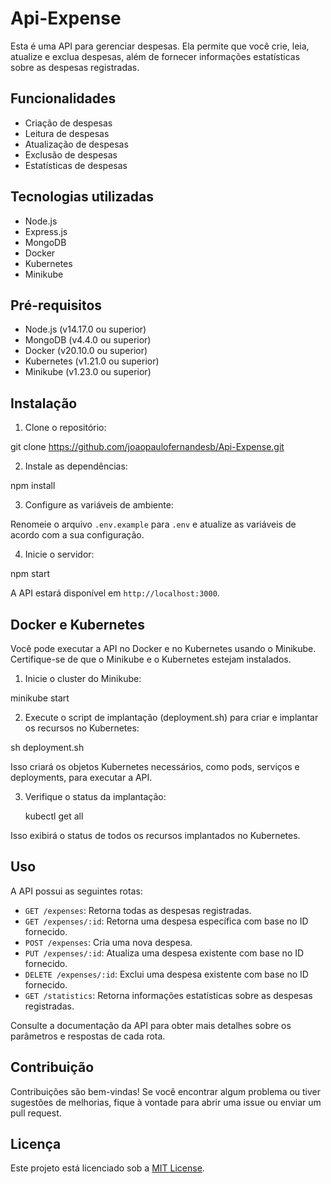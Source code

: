 # Api-Expense

Esta é uma API para gerenciar despesas. Ela permite que você crie, leia, atualize e exclua despesas, além de fornecer informações estatísticas sobre as despesas registradas.

## Funcionalidades

- Criação de despesas
- Leitura de despesas
- Atualização de despesas
- Exclusão de despesas
- Estatísticas de despesas

## Tecnologias utilizadas

- Node.js
- Express.js
- MongoDB
- Docker
- Kubernetes
- Minikube

## Pré-requisitos

- Node.js (v14.17.0 ou superior)
- MongoDB (v4.4.0 ou superior)
- Docker (v20.10.0 ou superior)
- Kubernetes (v1.21.0 ou superior)
- Minikube (v1.23.0 ou superior)

## Instalação

1. Clone o repositório:

git clone https://github.com/joaopaulofernandesb/Api-Expense.git

2. Instale as dependências:

 npm install

3. Configure as variáveis de ambiente:

Renomeie o arquivo `.env.example` para `.env` e atualize as variáveis de acordo com a sua configuração.

4. Inicie o servidor:

 npm start

A API estará disponível em `http://localhost:3000`.

## Docker e Kubernetes

Você pode executar a API no Docker e no Kubernetes usando o Minikube. Certifique-se de que o Minikube e o Kubernetes estejam instalados.

1. Inicie o cluster do Minikube:

 minikube start

2. Execute o script de implantação (deployment.sh) para criar e implantar os recursos no Kubernetes:

 sh deployment.sh


Isso criará os objetos Kubernetes necessários, como pods, serviços e deployments, para executar a API.

3. Verifique o status da implantação:

   kubectl get all

Isso exibirá o status de todos os recursos implantados no Kubernetes.

## Uso

A API possui as seguintes rotas:

- `GET /expenses`: Retorna todas as despesas registradas.
- `GET /expenses/:id`: Retorna uma despesa específica com base no ID fornecido.
- `POST /expenses`: Cria uma nova despesa.
- `PUT /expenses/:id`: Atualiza uma despesa existente com base no ID fornecido.
- `DELETE /expenses/:id`: Exclui uma despesa existente com base no ID fornecido.
- `GET /statistics`: Retorna informações estatísticas sobre as despesas registradas.

Consulte a documentação da API para obter mais detalhes sobre os parâmetros e respostas de cada rota.

## Contribuição

Contribuições são bem-vindas! Se você encontrar algum problema ou tiver sugestões de melhorias, fique à vontade para abrir uma issue ou enviar um pull request.

## Licença

Este projeto está licenciado sob a [MIT License](LICENSE).

